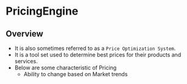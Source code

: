 # PricingEngine

## Overview
- It is also sometimes referred to as a `Price Optimization System`.
- It is a tool set used to determine best prices for their products and services.
- Below are some characteristic of Pricing
  - Ability to change based on Market trends